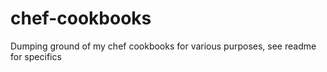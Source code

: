 chef-cookbooks
==============

Dumping ground of my chef cookbooks for various purposes, see readme for specifics
